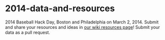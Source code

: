 2014-data-and-resources
=======================

2014 Baseball Hack Day, Boston and Philadelphia on March 2, 2014. Submit and share your resources and ideas in [our wiki resources page](https://github.com/baseballhackday/2014-data-and-resources/wiki/Resources-and-ideas,-2014)! Submit your data as a pull request.
